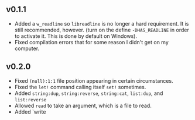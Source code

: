 ## v0.1.1
- Added a `w_readline` so `libreadline` is no longer a hard requirement. It is still recommended, however. (turn on the define `-DHAS_READLINE` in order to activate it. This is done by default on Windows).
- Fixed compilation errors that for some reason I didn't get on my computer.
## v0.2.0
- Fixed `(null):1:1` file position appearing in certain circumstances.
- Fixed the `let!` command calling itself `set!` sometimes.
- Added `string:dup`, `string:reverse`, `string:cat`, `list:dup`, and `list:reverse`
- Allowed `read` to take an argument, which is a file to read.
- Added `write
